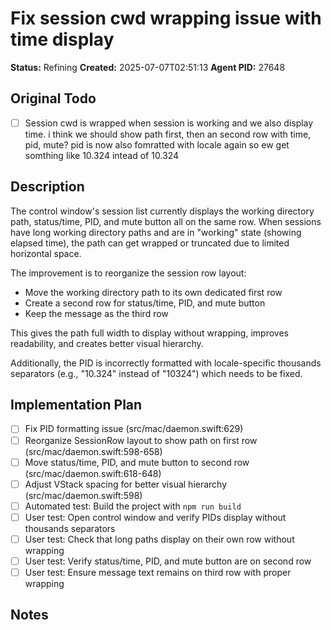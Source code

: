 # Fix session cwd wrapping issue with time display

**Status:** Refining
**Created:** 2025-07-07T02:51:13
**Agent PID:** 27648

## Original Todo
- [ ] Session cwd is wrapped when session is working and we also display time. i think we should show path first, then an second row with time, pid, mute? pid is now also fomratted with locale again so ew get somthing like 10.324 intead of 10.324

## Description
The control window's session list currently displays the working directory path, status/time, PID, and mute button all on the same row. When sessions have long working directory paths and are in "working" state (showing elapsed time), the path can get wrapped or truncated due to limited horizontal space.

The improvement is to reorganize the session row layout:
- Move the working directory path to its own dedicated first row
- Create a second row for status/time, PID, and mute button
- Keep the message as the third row

This gives the path full width to display without wrapping, improves readability, and creates better visual hierarchy.

Additionally, the PID is incorrectly formatted with locale-specific thousands separators (e.g., "10.324" instead of "10324") which needs to be fixed.

## Implementation Plan
- [ ] Fix PID formatting issue (src/mac/daemon.swift:629)
- [ ] Reorganize SessionRow layout to show path on first row (src/mac/daemon.swift:598-658)
- [ ] Move status/time, PID, and mute button to second row (src/mac/daemon.swift:618-648)
- [ ] Adjust VStack spacing for better visual hierarchy (src/mac/daemon.swift:598)
- [ ] Automated test: Build the project with `npm run build`
- [ ] User test: Open control window and verify PIDs display without thousands separators
- [ ] User test: Check that long paths display on their own row without wrapping
- [ ] User test: Verify status/time, PID, and mute button are on second row
- [ ] User test: Ensure message text remains on third row with proper wrapping

## Notes